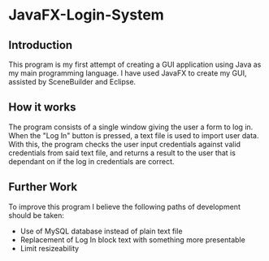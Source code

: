 # JavaFX-Login-System

## Introduction
This program is my first attempt of creating a GUI application using Java as my main programming language.
I have used JavaFX to create my GUI, assisted by SceneBuilder and Eclipse.

## How it works
The program consists of a single window giving the user a form to log in. When the "Log In" button is pressed, a text file is used to import user data. With this, the program checks the user input credentials against valid credentials from said text file, and returns a result to the user that is dependant on if the log in credentials are correct.

## Further Work
To improve this program I believe the following paths of development should be taken:
* Use of MySQL database instead of plain text file
* Replacement of Log In block text with something more presentable
* Limit resizeability
